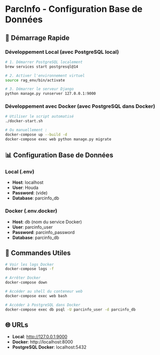 # ParcInfo - Configuration Base de Données

## 🚀 Démarrage Rapide

### Développement Local (avec PostgreSQL local)

```bash
# 1. Démarrer PostgreSQL localement
brew services start postgresql@14

# 2. Activer l'environnement virtuel
source rag_env/bin/activate

# 3. Démarrer le serveur Django
python manage.py runserver 127.0.0.1:9000
```

### Développement avec Docker (avec PostgreSQL dans Docker)

```bash
# Utiliser le script automatisé
./docker-start.sh

# Ou manuellement :
docker-compose up --build -d
docker-compose exec web python manage.py migrate
```

## 📊 Configuration Base de Données

### Local (.env)
- **Host**: localhost
- **User**: Houda
- **Password**: (vide)
- **Database**: parcinfo_db

### Docker (.env.docker)
- **Host**: db (nom du service Docker)
- **User**: parcinfo_user
- **Password**: parcinfo_password
- **Database**: parcinfo_db

## 🔧 Commandes Utiles

```bash
# Voir les logs Docker
docker-compose logs -f

# Arrêter Docker
docker-compose down

# Accéder au shell du conteneur web
docker-compose exec web bash

# Accéder à PostgreSQL dans Docker
docker-compose exec db psql -U parcinfo_user -d parcinfo_db
```

## 🌐 URLs

- **Local**: http://127.0.0.1:9000
- **Docker**: http://localhost:8000
- **PostgreSQL Docker**: localhost:5432

